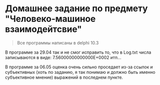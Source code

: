 # Домашнее задание по предмету "Человеко-машиное взаимодейтсвие"
> Все программы написаны в delphi 10.3

В программе за 29.04 так и не смог исправить то, что в Log.txt числа записываются в виде: 7.56000000000000E+0002 итп...

В программе за 06.05 оценка очень сильно проседает из-за ссылок и субъективных (хоть по заданию, я так понимаю и должно быть именно субъективное мнение) выражений в последнем пункте.
